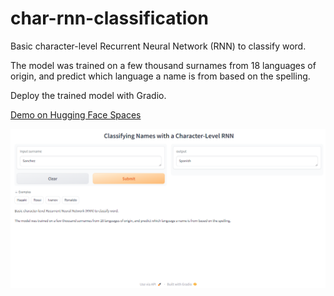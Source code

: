 # char-rnn-classification

Basic character-level Recurrent Neural Network (RNN) to classify word. 

The model was trained on a few thousand surnames from 18 languages of origin, and predict which language a name is from based on the spelling.

Deploy the trained model with Gradio.

[Demo on Hugging Face Spaces](https://huggingface.co/spaces/alekseiuk/char-rnn-classification)

![Alt text](https://github.com/alekseiuk/char-rnn-classification/blob/main/Screenshot.png)
